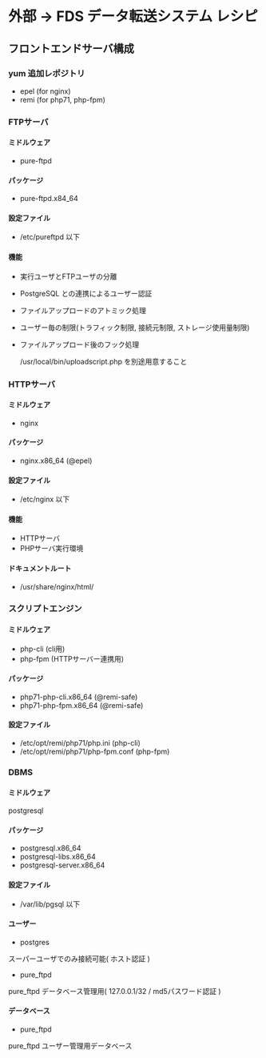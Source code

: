 # 外部 -> FDS データ転送システム レシピ

## フロントエンドサーバ構成

### yum 追加レポジトリ

 - epel (for nginx)
 - remi (for php71, php-fpm)

### FTPサーバ

#### ミドルウェア

 - pure-ftpd

#### パッケージ

 - pure-ftpd.x84_64

#### 設定ファイル

 - /etc/pureftpd 以下

#### 機能

 - 実行ユーザとFTPユーザの分離
 - PostgreSQL との連携によるユーザー認証
 - ファイルアップロードのアトミック処理
 - ユーザー毎の制限(トラフィック制限, 接続元制限, ストレージ使用量制限)
 - ファイルアップロード後のフック処理
 
   /usr/local/bin/uploadscript.php を別途用意すること
 
### HTTPサーバ
 
#### ミドルウェア

 - nginx

#### パッケージ

 - nginx.x86_64 (@epel)

#### 設定ファイル

 - /etc/nginx 以下

#### 機能

 - HTTPサーバ
 - PHPサーバ実行環境
 
#### ドキュメントルート

 - /usr/share/nginx/html/

### スクリプトエンジン

#### ミドルウェア

 - php-cli (cli用)
 - php-fpm (HTTPサーバー連携用)

#### パッケージ

 - php71-php-cli.x86_64 (@remi-safe)
 - php71-php-fpm.x86_64 (@remi-safe)

#### 設定ファイル

 - /etc/opt/remi/php71/php.ini (php-cli)
 - /etc/opt/remi/php71/php-fpm.conf (php-fpm)

### DBMS

#### ミドルウェア
postgresql

#### パッケージ

 - postgresql.x86_64
 - postgresql-libs.x86_64
 - postgresql-server.x86_64

#### 設定ファイル

 - /var/lib/pgsql 以下

#### ユーザー

 - postgres

  スーパーユーザでのみ接続可能( ホスト認証 )
  
 - pure_ftpd

  pure_ftpd データベース管理用( 127.0.0.1/32 / md5パスワード認証 )
  
#### データベース

 - pure_ftpd

  pure_ftpd ユーザー管理用データベース

